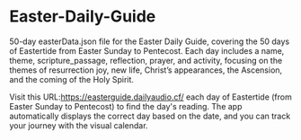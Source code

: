 # Easter-Daily-Guide
50-day easterData.json file for the Easter Daily Guide, covering the 50 days of Eastertide from Easter Sunday to Pentecost. Each day includes a name, theme, scripture_passage, reflection, prayer, and activity, focusing on the themes of resurrection joy, new life, Christ’s appearances, the Ascension, and the coming of the Holy Spirit.


Visit this URL:https://easterguide.dailyaudio.cf/ each day of Eastertide (from Easter Sunday to Pentecost) to find the day's reading. The app automatically displays the correct day based on the date, and you can track your journey with the visual calendar.
